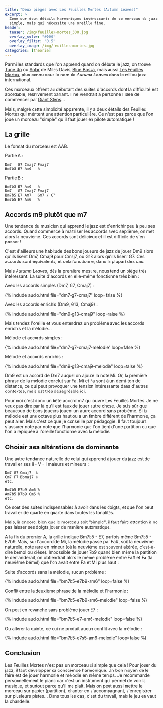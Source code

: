 ```yaml
---
title: "Deux pièges avec Les Feuilles Mortes (Autumn Leaves)"
excerpt: >
  Zoom sur deux détails harmoniques intéressants de ce morceau de jazz réputé 
  simple, mais qui nécessite une oreille fine.
header:
  teaser: /img/feuilles-mortes_300.jpg
  overlay_color: "#000"
  overlay_filter: "0.5"
  overlay_image: /img/feuilles-mortes.jpg
categories: [theorie]
---
```


Parmi les standards que l'on apprend quand on débute le jazz, on trouve [Tune 
Up][tune-up] ou [Solar][solar] de Miles Davis, [Blue Bossa][blue-bossa], mais 
aussi [Les Feuilles Mortes][feuilles-mortes], plus connu sous le nom de *Autumn 
Leaves* dans le milieu jazz international.

Ces morceaux offrent au débutant des suites d'accords dont la difficulté est 
abordable, relativement parlant. Il ne viendrait à personne l'idée de commencer 
par [Giant Steps][giant-steps]…

Mais, malgré cette simplicité apparente, il y a deux détails des Feuilles 
Mortes qui méritent une attention particulière. Ce n'est pas parce que l'on 
joue un morceau "simple" qu'il faut jouer en pilote automatique !

## La grille

Le format du morceau est AAB.

Partie A :

    Dm7   G7 Cmaj7 Fmaj7
    Bm7b5 E7 Am6   %

Partie B :

    Bm7b5 E7 Am6   %
    Dm7   G7 Cmaj7 Fmaj7
    Bm7b5 E7 Am7   Gm7 / C7
    Bm7b5 E7 Am6   %

## Accords m9 plutôt que m7

Une tendance du musicien qui apprend le jazz est d'enrichir peu à peu ses 
accords. Quand commence à maîtriser les accords avec septième, on met alors la 
neuvième. Ces accords sont délicieux et il est difficile de s'en passer !

C'est d'ailleurs une habitude des bons joueurs de jazz de jouer Dm9 alors 
qu'ils lisent Dm7, Cmaj9 pour Cmaj7, ou G13 alors qu'ils lisent G7. Ces accords 
sont équivalents, et cela fonctionne, dans la plupart des cas.

Mais *Autumn Leaves*, dès la première mesure, nous tend un piège très 
intéressant. La suite d'accords en elle-même fonctionne très bien :

Avec les accords simples (Dm7, G7, Cmaj7) :

{% include audio.html file="dm7-g7-cmaj7" loop=false %}

Avec les accords enrichis (Dm9, G13, Cmaj9) :

{% include audio.html file="dm9-g13-cmaj9" loop=false %}

Mais tendez l'oreille et vous entendrez un problème avec les accords enrichis 
et la mélodie…

Mélodie et accords simples :

{% include audio.html file="dm7-g7-cmaj7-melodie" loop=false %}

Mélodie et accords enrichis :

{% include audio.html file="dm9-g13-cmaj9-melodie" loop=false %}

Dm9 est un accord de Dm7 auquel on ajoute la note Mi. Or, la première phrase de 
la mélodie conclut sur Fa. Mi et Fa sont à un demi-ton de distance, ce qui peut 
provoquer une tension intéressante dans d'autres contextes, mais est très 
désagréable ici.

Pour moi c'est donc un bête accord m7 qui ouvre Les Feuilles Mortes. Je ne veux 
pas dire par là qu'il est faux de jouer autre chose. Je suis sûr que beaucoup 
de bons joueurs jouent un autre accord sans problème. Si la mélodie est une 
octave plus haut ou a un timbre différent de l'harmonie, ça peut aller. Mais 
c'est ce que je conseille par pédagogie. Il faut toujours s'assurer note par 
note que l'harmonie que l'on tient d'une partition ou que l'on a repiquée à 
l'oreille fonctionne avec la mélodie.

## Choisir ses altérations de dominante

Une autre tendance naturelle de celui qui apprend à jouer du jazz est de 
travailler ses ii - V - I majeurs et mineurs :

    Dm7 G7 Cmaj7  %
    Cm7 F7 Bbmaj7 %
    etc.

    Bm7b5 E7b9 Am6 %
    Am7b5 D7b9 Gm6 %
    etc.

Ce sont des suites indispensables à avoir dans les doigts, et que l'on peut 
travailler de quarte en quarte dans toutes les tonalités.

Mais, là encore, bien que le morceau soit "simple", il faut faire attention à 
ne pas laisser ses doigts jouer de manière automatique.

A la fin du premier A, la grille indique Bm7b5 - E7, parfois même Bm7b5 - E7b9. 
Mais, sur l'accord de Mi, la mélodie passe par Fa#, soit la neuvième naturelle, 
note rare en mineur (où la neuvième est souvent altérée, c'est-à-dire bémol ou 
dièse). Impossible de jouer 7b9 quand bien même la partition le demanderait, on 
obtiendrait alors le même problème entre Fa# et Fa (la neuvième bémol) que l'on 
avait entre Fa et Mi plus haut :

Suite d'accords sans la mélodie, aucun problème :

{% include audio.html file="bm7b5-e7b9-am6" loop=false %}

Conflit entre la deuxième phrase de la mélodie et l'harmonie :

{% include audio.html file="bm7b5-e7b9-am6-melodie" loop=false %}

On peut en revanche sans problème jouer E7 :

{% include audio.html file="bm7b5-e7-am6-melodie" loop=false %}

Ou altérer la quinte, ce qui ne produit aucun conflit avec la mélodie :

{% include audio.html file="bm7b5-e7s5-am6-melodie" loop=false %}

## Conclusion

Les Feuilles Mortes n'est pas un morceau si simple que cela ! Pour jouer du 
jazz, il faut développer sa conscience harmonique. Un bon moyen de le faire est 
de jouer harmonie et mélodie en même temps. Je recommande personnellement le 
piano car c'est un instrument qui permet de voir la musique, et surtout parce 
qu'il me plaît. Mais on peut aussi mettre le morceau sur papier (partition), 
chanter en s'accompagnant, s'enregistrer sur plusieurs pistes… Dans tous les 
cas, c'est du travail, mais le jeu en vaut la chandelle.

[tune-up]:https://www.youtube.com/watch?v=1XhzEmbBD5s
[solar]:https://www.youtube.com/watch?v=X6pB2WtStbI
[blue-bossa]:https://www.youtube.com/watch?v=6sr7BXinJMw
[feuilles-mortes]:https://www.youtube.com/watch?v=Xo1C6E7jbPw
[giant-steps]:https://www.youtube.com/watch?v=30FTr6G53VU
